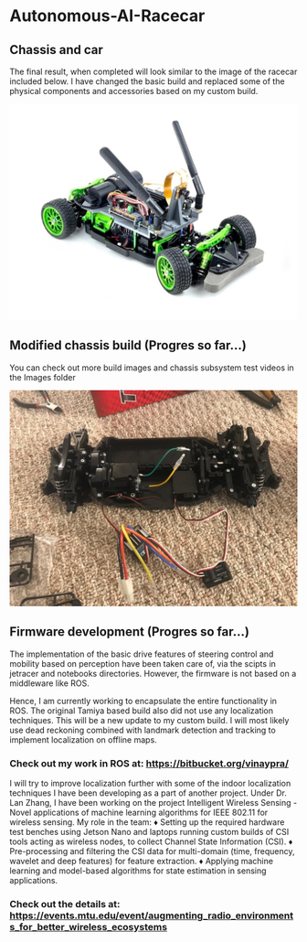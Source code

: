 # Autonomous-AI-Racecar

## Chassis and car ##

The final result, when completed will look similar to the image of the racecar included below. I have changed the basic build and replaced some of the physical components and accessories based on my custom build.

![Image of AI Racecar](https://github.com/Vthehusky/Autonomous-AI-Racecar/blob/main/Images/1.jpeg)

## Modified chassis build (Progres so far...) ##

You can check out more build images and chassis subsystem test videos in the Images folder

![Image of my AI Racecar](https://github.com/Vthehusky/Autonomous-AI-Racecar/blob/main/Images/77.jpeg)

## Firmware development (Progres so far...) ##

The implementation of the basic drive features of steering control and mobility based on perception have been taken care of, via the scipts in jetracer and notebooks directories.
However, the firmware is not based on a middleware like ROS.

Hence, I am currently working to encapsulate the entire functionality in ROS. The original Tamiya based build also did not use any localization techniques. This will be a new update to my custom build. I will most likely use dead reckoning combined with landmark detection and tracking to implement localization on offline maps.

### Check out my work in ROS at: https://bitbucket.org/vinaypra/ ###

I will try to improve localization further with some of the indoor localization techniques I have been developing as a part of another project. Under Dr. Lan Zhang, I have been working on the project Intelligent Wireless Sensing - Novel applications of machine learning algorithms for IEEE 802.11 for wireless sensing.
My role in the team:
♦ Setting up the required hardware test benches using Jetson Nano and laptops running custom builds of CSI tools acting as wireless nodes, to collect Channel State Information (CSI).
♦ Pre-processing and filtering the CSI data for multi-domain (time, frequency, wavelet and deep features) for feature extraction.
♦ Applying machine learning and model-based algorithms for state estimation in sensing applications.

### Check out the details at: https://events.mtu.edu/event/augmenting_radio_environments_for_better_wireless_ecosystems ###
